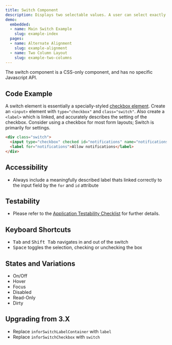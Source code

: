 ```yaml
---
title: Switch Component
description: Displays two selectable values. A user can select exactly one value at a time. Best used when offering two values that are binary in the sense that selecting one negates the other.
demo:
  embedded:
  - name: Main Switch Example
    slug: example-index
  pages:
  - name: Alternate Alignment
    slug: example-alignment
  - name: Two Column Layout
    slug: example-two-columns
---
```


The switch component is a CSS-only component, and has no specific Javascript API.

## Code Example

A switch element is essentially a specially-styled [checkbox element](./checkboxes). Create an `<input>` element with `type="checkbox"` and `class="switch"`. Also create a `<label>` which is linked, and accurately describes the setting of the checkbox. Consider using a checkbox for most form layouts; Switch is primarily for settings.

```html
<div class="switch">
  <input type="checkbox" checked id="notifications" name="notifications" class="switch" />
  <label for="notifications">Allow notifications</label>
</div>
```

## Accessibility

- Always include a meaningfully described label thats linked correctly to the input field by the `for` and `id` attribute

## Testability

- Please refer to the [Application Testability Checklist](https://design.infor.com/resources/application-testability-checklist) for further details.

## Keyboard Shortcuts

- <kbd>Tab</kbd> and <kbd>Shift Tab</kbd> navigates in and out of the switch
- <kbd>Space</kbd> toggles the selection, checking or unchecking the box

## States and Variations

- On/Off
- Hover
- Focus
- Disabled
- Read-Only
- Dirty

## Upgrading from 3.X

- Replace `inforSwitchLabelContainer` with `label`
- Replace `inforSwitchCheckbox` with `switch`

